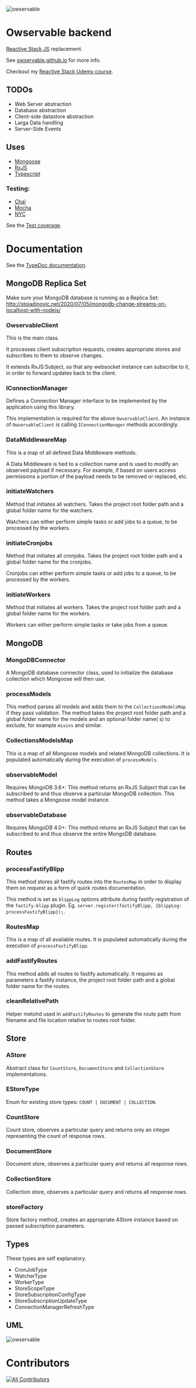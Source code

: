 ![owservable](https://avatars0.githubusercontent.com/u/87773159?s=75)

# Owservable backend

[Reactive Stack JS](https://github.com/reactive-stack-js) replacement.

See <a href="https://owservable.github.io/" target="_blank">owservable.github.io</a> for more info.

Checkout my <a href="https://www.udemy.com/course/reactive-stack/" target="_blank">Reactive Stack Udemy course</a>.

## TODOs

- Web Server abstraction
- Database abstraction
- Client-side datastore abstraction
- Larga Data handling
- Server-Side Events

## Uses

- [Mongoose](https://mongoosejs.com)
- [RxJS](https://rxjs.dev)
- [Typescript](https://www.typescriptlang.org/)

### Testing:

- [Chai](https://www.chaijs.com/)
- [Mocha](https://mochajs.org/)
- [NYC](https://istanbul.js.org/)

See the <a href="https://owservable.github.io/owservable/coverage/" target="_blank">Test coverage</a>.

# Documentation

See the <a href="https://owservable.github.io/owservable/docs/" target="_blank">TypeDoc documentation</a>.

## MongoDB Replica Set

Make sure your MongoDB database is running as a Replica Set: http://stojadinovic.net/2020/07/05/mongodb-change-streams-on-localhost-with-nodejs/

### OwservableClient

This is the main class.

It processes client subscription requests, creates appropriate stores and subscribes to them to observe changes.

It extends RxJS:Subject, so that any websocket instance can subscribe to it, in order to forward updates back to the client.

### IConnectionManager

Defines a Connection`Manager interface to be implemented by the application using this library.

This implementation is required for the above ```OwservableClient```. An instance of ```OwservableClient``` is calling ```IConnectionManager``` methods accordingly.

### DataMiddlewareMap

This is a map of all defined Data Middleware methods.

A Data Middleware is tied to a collection name and is used to modify an observed payload if necessary. For example, if based on users
access permissions a portion of the payload needs to be removed or replaced, etc.

### initiateWatchers

Method that initiates all watchers. Takes the project root folder path and a global folder name for the watchers.

Watchers can either perform simple tasks or add jobs to a queue, to be processed by the workers.

### initiateCronjobs

Method that initiates all cronjobs. Takes the project root folder path and a global folder name for the cronjobs.

Cronjobs can either perform simple tasks or add jobs to a queue, to be processed by the workers.

### initiateWorkers

Method that initiates all workers. Takes the project root folder path and a global folder name for the workers.

Workers can either perform simple tasks or take jobs from a queue.

## MongoDB

### MongoDBConnector

A MongoDB database connector class, used to initialize the database collection which Mongoose will then use.

### processModels

This method parses all models and adds them to the ```CollectionsModelsMap``` if they pass validation. The method takes the project root folder path and a global folder name for
the models and an optional folder name(
s) to exclude, for example ```mixins``` and similar.

### CollectionsModelsMap

This is a map of all Mongoose models and related MongoDB collections. It is populated automatically during the execution of ```processModels```.

### observableModel

Requires MongoDB 3.6+: This method returns an RxJS Subject that can be subscribed to and thus observe a particular MongoDB collection. This method takes a Mongoose model instance.

### observableDatabase

Requires MongoDB 4.0+: This method returns an RxJS Subject that can be subscribed to and thus observe the entire MongoDB database.

## Routes

### processFastifyBlipp

This method stores all fastify routes into the ```RoutesMap``` in order to display them on request as a form of quick routes documentation.

This method is set as ```blippLog``` options attribute during fastify registration of the ```fastify-blipp``` plugin.
Eg. ```server.register(fastifyBlipp, {blippLog: processFastifyBlipp});```.

### RoutesMap

This is a map of all available routes. It is populated automatically during the execution of ```processFastifyBlipp```.

### addFastifyRoutes

This method adds all routes to fastify automatically. It requires as parameters a fastify instance, the project root folder path and a global folder name for the routes.

### cleanRelativePath

Helper metohd used in ```addFastifyRoutes``` to generate the route path from filename and file location relative to routes root folder.

## Store

### AStore

Abstract class for ```CountStore```, ```DocumentStore``` and ```CollectionStore``` implementations.

### EStoreType

Enum for existing store types: ```COUNT | DOCUMENT | COLLECTION```.

### CountStore

Count store, observes a particular query and returns only an integer representing the count of response rows.

### DocumentStore

Document store, observes a particular query and returns all response rows.

### CollectionStore

Collection store, observes a particular query and returns all response rows.

### storeFactory

Store factory method, creates an appropriate AStore instance based on passed subscription parameters.

## Types

These types are self explanatory.

- CronJobType
- WatcherType
- WorkerType
- StoreScopeType
- StoreSubscriptionConfigType
- StoreSubscriptionUpdateType
- ConnectionManagerRefreshType

## UML

![owservable](https://raw.githubusercontent.com/owservable/owservable/main/uml.png)

# Contributors

<!-- ALL-CONTRIBUTORS-BADGE:START - Do not remove or modify this section -->
[![All Contributors](https://img.shields.io/badge/all_contributors-1-orange.svg?style=flat-square)](#contributors)
<!-- ALL-CONTRIBUTORS-BADGE:END -->

<!-- ALL-CONTRIBUTORS-LIST:START - Do not remove or modify this section -->
<!-- prettier-ignore-start -->
<!-- markdownlint-disable -->

<!-- markdownlint-restore -->
<!-- prettier-ignore-end -->
<!-- ALL-CONTRIBUTORS-LIST:END -->